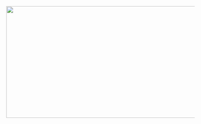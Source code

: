 <a href="https://github.com/devxb/gitanimals">
<img
  src="https://render.gitanimals.org/farms/freecatdog"
  width="600"
  height="300"
/>
</a>
